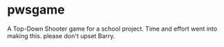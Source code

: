 # pwsgame
A Top-Down Shooter game for a school project.
Time and effort went into making this. please don't upset Barry.

